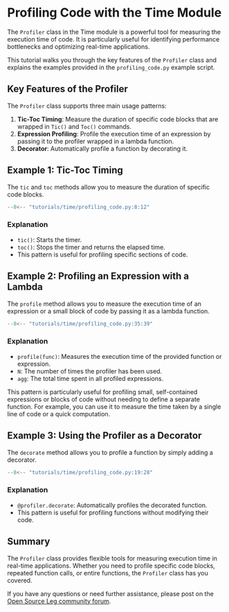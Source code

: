 # Profiling Code with the Time Module

The `Profiler` class in the Time module is a powerful tool for measuring the execution time of code. It is particularly useful for identifying performance bottlenecks and optimizing real-time applications.

This tutorial walks you through the key features of the `Profiler` class and explains the examples provided in the `profiling_code.py` example script.

## Key Features of the Profiler

The `Profiler` class supports three main usage patterns:

1. **Tic-Toc Timing**: Measure the duration of specific code blocks that are wrapped in `Tic()` and `Toc()` commands.
2. **Expression Profiling**: Profile the execution time of an expression by passing it to the profiler wrapped in a lambda function.
3. **Decorator**: Automatically profile a function by decorating it.

## Example 1: Tic-Toc Timing

The `tic` and `toc` methods allow you to measure the duration of specific code blocks.

```python
--8<-- "tutorials/time/profiling_code.py:8:12"
```

### Explanation

- `tic()`: Starts the timer.
- `toc()`: Stops the timer and returns the elapsed time.
- This pattern is useful for profiling specific sections of code.

## Example 2: Profiling an Expression with a Lambda

The `profile` method allows you to measure the execution time of an expression or a small block of code by passing it as a lambda function.

```python
--8<-- "tutorials/time/profiling_code.py:35:39"
```

### Explanation

- `profile(func)`: Measures the execution time of the provided function or expression.
- `N`: The number of times the profiler has been used.
- `agg`: The total time spent in all profiled expressions.

This pattern is particularly useful for profiling small, self-contained expressions or blocks of code without needing to define a separate function. For example, you can use it to measure the time taken by a single line of code or a quick computation.

## Example 3: Using the Profiler as a Decorator

The `decorate` method allows you to profile a function by simply adding a decorator.

```python
--8<-- "tutorials/time/profiling_code.py:19:28"
```

### Explanation

- `@profiler.decorate`: Automatically profiles the decorated function.
- This pattern is useful for profiling functions without modifying their code.

## Summary

The `Profiler` class provides flexible tools for measuring execution time in real-time applications. Whether you need to profile specific code blocks, repeated function calls, or entire functions, the `Profiler` class has you covered.

If you have any questions or need further assistance, please post on the [Open Source Leg community forum](https://opensourceleg.org/community).
